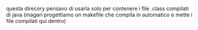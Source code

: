 questa direcory pensavo di usarla solo per contenere i file .class compilati di java (magari progettiamo un makefile che compila in automatico e mette i file compilati qui dentro)
